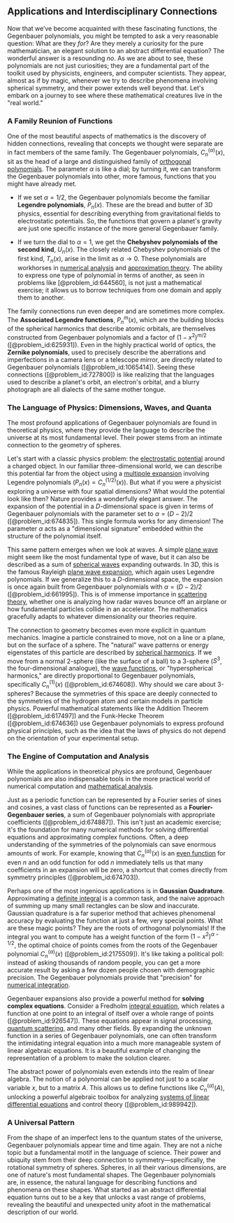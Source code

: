 ## Applications and Interdisciplinary Connections

Now that we’ve become acquainted with these fascinating functions, the Gegenbauer polynomials, you might be tempted to ask a very reasonable question: What are they *for*? Are they merely a curiosity for the pure mathematician, an elegant solution to an abstract differential equation? The wonderful answer is a resounding *no*. As we are about to see, these polynomials are not just curiosities; they are a fundamental part of the toolkit used by physicists, engineers, and computer scientists. They appear, almost as if by magic, whenever we try to describe phenomena involving spherical symmetry, and their power extends well beyond that. Let's embark on a journey to see where these mathematical creatures live in the "real world."

### A Family Reunion of Functions

One of the most beautiful aspects of mathematics is the discovery of hidden connections, revealing that concepts we thought were separate are in fact members of the same family. The Gegenbauer polynomials, $C_n^{(\alpha)}(x)$, sit as the head of a large and distinguished family of [orthogonal polynomials](@article_id:146424). The parameter $\alpha$ is like a dial; by turning it, we can transform the Gegenbauer polynomials into other, more famous, functions that you might have already met.

-   If we set $\alpha = 1/2$, the Gegenbauer polynomials become the familiar **Legendre polynomials**, $P_n(x)$. These are the bread and butter of 3D physics, essential for describing everything from gravitational fields to electrostatic potentials. So, the functions that govern a planet's gravity are just one specific instance of the more general Gegenbauer family.

-   If we turn the dial to $\alpha = 1$, we get the **Chebyshev polynomials of the second kind**, $U_n(x)$. The closely related Chebyshev polynomials of the first kind, $T_n(x)$, arise in the limit as $\alpha \to 0$. These polynomials are workhorses in [numerical analysis](@article_id:142143) and [approximation theory](@article_id:138042). The ability to express one type of polynomial in terms of another, as seen in problems like [@problem_id:644560], is not just a mathematical exercise; it allows us to borrow techniques from one domain and apply them to another.

The family connections run even deeper and are sometimes more complex. The **Associated Legendre functions**, $P_n^m(x)$, which are the building blocks of the spherical harmonics that describe atomic orbitals, are themselves constructed from Gegenbauer polynomials and a factor of $(1-x^2)^{m/2}$ ([@problem_id:625931]). Even in the highly practical world of optics, the **Zernike polynomials**, used to precisely describe the aberrations and imperfections in a camera lens or a telescope mirror, are directly related to Gegenbauer polynomials ([@problem_id:1065414]). Seeing these connections ([@problem_id:727800]) is like realizing that the languages used to describe a planet's orbit, an electron's orbital, and a blurry photograph are all dialects of the same mother tongue.

### The Language of Physics: Dimensions, Waves, and Quanta

The most profound applications of Gegenbauer polynomials are found in theoretical physics, where they provide the language to describe the universe at its most fundamental level. Their power stems from an intimate connection to the geometry of spheres.

Let's start with a classic physics problem: the [electrostatic potential](@article_id:139819) around a charged object. In our familiar three-dimensional world, we can describe this potential far from the object using a [multipole expansion](@article_id:144356) involving Legendre polynomials ($P_n(x) = C_n^{(1/2)}(x)$). But what if you were a physicist exploring a universe with four spatial dimensions? What would the potential look like then? Nature provides a wonderfully elegant answer. The expansion of the potential in a $D$-dimensional space is given in terms of Gegenbauer polynomials with the parameter set to $\alpha = (D-2)/2$ ([@problem_id:674835]). This single formula works for any dimension! The parameter $\alpha$ acts as a "dimensional signature" embedded within the structure of the polynomial itself.

This same pattern emerges when we look at waves. A simple [plane wave](@article_id:263258) might seem like the most fundamental type of wave, but it can also be described as a sum of [spherical waves](@article_id:199977) expanding outwards. In 3D, this is the famous Rayleigh [plane wave expansion](@article_id:151518), which again uses Legendre polynomials. If we generalize this to a $D$-dimensional space, the expansion is once again built from Gegenbauer polynomials with $\alpha = (D-2)/2$ ([@problem_id:661995]). This is of immense importance in [scattering theory](@article_id:142982), whether one is analyzing how radar waves bounce off an airplane or how fundamental particles collide in an accelerator. The mathematics gracefully adapts to whatever dimensionality our theories require.

The connection to geometry becomes even more explicit in quantum mechanics. Imagine a particle constrained to move, not on a line or a plane, but on the surface of a sphere. The "natural" wave patterns or energy eigenstates of this particle are described by [spherical harmonics](@article_id:155930). If we move from a normal 2-sphere (like the surface of a ball) to a 3-sphere ($S^3$, the four-dimensional analogue), the [wave functions](@article_id:201220), or "hyperspherical harmonics," are directly proportional to Gegenbauer polynomials, specifically $C_n^{(1)}(x)$ ([@problem_id:674608]). Why should we care about 3-spheres? Because the symmetries of this space are deeply connected to the symmetries of the hydrogen atom and certain models in particle physics. Powerful mathematical statements like the Addition Theorem ([@problem_id:617497]) and the Funk-Hecke Theorem ([@problem_id:674636]) use Gegenbauer polynomials to express profound physical principles, such as the idea that the laws of physics do not depend on the orientation of your experimental setup.

### The Engine of Computation and Analysis

While the applications in theoretical physics are profound, Gegenbauer polynomials are also indispensable tools in the more practical world of numerical computation and [mathematical analysis](@article_id:139170).

Just as a periodic function can be represented by a Fourier series of sines and cosines, a vast class of functions can be represented as a **Fourier-Gegenbauer series**, a sum of Gegenbauer polynomials with appropriate coefficients ([@problem_id:674887]). This isn't just an academic exercise; it's the foundation for many numerical methods for solving differential equations and approximating complex functions. Often, a deep understanding of the symmetries of the polynomials can save enormous amounts of work. For example, knowing that $C_n^{(\alpha)}(x)$ is an [even function](@article_id:164308) for even $n$ and an odd function for odd $n$ immediately tells us that many coefficients in an expansion will be zero, a shortcut that comes directly from symmetry principles ([@problem_id:674703]).

Perhaps one of the most ingenious applications is in **Gaussian Quadrature**. Approximating a [definite integral](@article_id:141999) is a common task, and the naive approach of summing up many small rectangles can be slow and inaccurate. Gaussian quadrature is a far superior method that achieves phenomenal accuracy by evaluating the function at just a few, very special points. What are these magic points? They are the roots of orthogonal polynomials! If the integral you want to compute has a weight function of the form $(1-x^2)^{\alpha-1/2}$, the optimal choice of points comes from the roots of the Gegenbauer polynomial $C_n^{(\alpha)}(x)$ ([@problem_id:2175509]). It's like taking a political poll: instead of asking thousands of random people, you can get a more accurate result by asking a few dozen people chosen with demographic precision. The Gegenbauer polynomials provide that "precision" for [numerical integration](@article_id:142059).

Gegenbauer expansions also provide a powerful method for **solving complex equations**. Consider a Fredholm [integral equation](@article_id:164811), which relates a function at one point to an integral of itself over a whole range of points ([@problem_id:926547]). These equations appear in signal processing, [quantum scattering](@article_id:146959), and many other fields. By expanding the unknown function in a series of Gegenbauer polynomials, one can often transform the intimidating integral equation into a much more manageable system of linear algebraic equations. It is a beautiful example of changing the representation of a problem to make the solution clearer.

The abstract power of polynomials even extends into the realm of linear algebra. The notion of a polynomial can be applied not just to a scalar variable $x$, but to a matrix $A$. This allows us to define functions like $C_n^{(\alpha)}(A)$, unlocking a powerful algebraic toolbox for analyzing [systems of linear differential equations](@article_id:154803) and control theory ([@problem_id:989942]).

### A Universal Pattern

From the shape of an imperfect lens to the quantum states of the universe, Gegenbauer polynomials appear time and time again. They are not a niche topic but a fundamental motif in the language of science. Their power and ubiquity stem from their deep connection to symmetry—specifically, the rotational symmetry of spheres. Spheres, in all their various dimensions, are one of nature's most fundamental shapes. The Gegenbauer polynomials are, in essence, the natural language for describing functions and phenomena on these shapes. What started as an abstract differential equation turns out to be a key that unlocks a vast range of problems, revealing the beautiful and unexpected unity afoot in the mathematical description of our world.